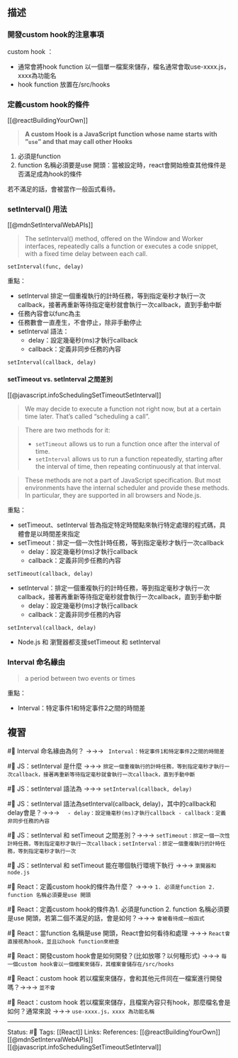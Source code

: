 

## 描述


### 開發custom hook的注意事項

custom hook ：
- 通常會將hook function 以一個單一檔案來儲存，檔名通常會取use-xxxx.js，xxxx為功能名
- hook function 放置在/src/hooks




### 定義custom hook的條件


[[@reactBuildingYourOwn]]
> **A custom Hook is a JavaScript function whose name starts with ”`use`” and that may call other Hooks**

1. 必須是function
2. function 名稱必須要是use 開頭：當被設定時，react會開始檢查其他條件是否滿足成為hook的條件


若不滿足的話，會被當作一般函式看待。


### setInterval() 用法

[[@mdnSetIntervalWebAPIs]]
> The setInterval() method, offered on the Window and Worker interfaces, repeatedly calls a function or executes a code snippet, with a fixed time delay between each call. 

```
setInterval(func, delay)
```


重點：
- setInterval 排定一個重複執行的計時任務，等到指定毫秒才執行一次callback，接著再重新等待指定毫秒就會執行一次callback，直到手動中斷
- 任務內容會以func為主
- 任務數會一直產生，不會停止，除非手動停止
- setInterval 語法：
	- delay：設定幾毫秒(ms)才執行callback
	- callback：定義非同步任務的內容
```
setInterval(callback, delay)
```
#### setTimeout vs. setInterval 之間差別

[[@javascript.infoSchedulingSetTimeoutSetInterval]]

> We may decide to execute a function not right now, but at a certain time later. That’s called “scheduling a call”.

> There are two methods for it:
>-   `setTimeout` allows us to run a function once after the interval of time.
> -   `setInterval` allows us to run a function repeatedly, starting after the interval of time, then repeating continuously at that interval.

> These methods are not a part of JavaScript specification. But most environments have the internal scheduler and provide these methods. In particular, they are supported in all browsers and Node.js.

重點：
- setTimeout、setInterval 皆為指定特定時間點來執行特定處理的程式碼，具體會是以時間差來指定
- setTimeout：排定一個一次性計時任務，等到指定毫秒才執行一次callback
	- delay：設定幾毫秒(ms)才執行callback
	- callback：定義非同步任務的內容
```
setTimeout(callback, delay)
```
- setInterval：排定一個重複執行的計時任務，等到指定毫秒才執行一次callback，接著再重新等待指定毫秒就會執行一次callback，直到手動中斷
	- delay：設定幾毫秒(ms)才執行callback
	- callback：定義非同步任務的內容
```
setInterval(callback, delay)
```
- Node.js 和 瀏覽器都支援setTimeout 和 setInterval


### Interval 命名緣由

> a period between two events or times


重點：
- Interval：特定事件1和特定事件2之間的時間差



## 複習

#🧠 Interval 命名緣由為何？ ->->-> ` Interval：特定事件1和特定事件2之間的時間差`
<!--SR:!2023-02-01,67,250-->

#🧠 JS：setInterval 是什麼 ->->-> `排定一個重複執行的計時任務，等到指定毫秒才執行一次callback，接著再重新等待指定毫秒就會執行一次callback，直到手動中斷`
<!--SR:!2023-02-03,67,250-->

#🧠 JS：setInterval 語法為 ->->-> `setInterval(callback, delay)`
<!--SR:!2023-02-11,73,250-->

#🧠 JS：setInterval 語法為setInterval(callback, delay)，其中的callback和delay會是？->->-> `	- delay：設定幾毫秒(ms)才執行callback - callback：定義非同步任務的內容`
<!--SR:!2023-02-08,71,250-->

#🧠 JS：setInterval 和 setTimeout 之間差別？->->-> `setTimeout：排定一個一次性計時任務，等到指定毫秒才執行一次callback；setInterval：排定一個重複執行的計時任務，等到指定毫秒才執行一次`
<!--SR:!2023-02-12,74,250-->

#🧠 JS：setInterval 和 setTimeout 能在哪個執行環境下執行 ->->-> `瀏覽器和node.js`
<!--SR:!2023-02-16,70,230-->

#🧠 React：定義custom hook的條件為什麼？ ->->-> `1. 必須是function 2. function 名稱必須要是use 開頭`
<!--SR:!2023-02-09,71,250-->

#🧠 React：定義custom hook的條件為1. 必須是function 2. function 名稱必須要是use 開頭，若第二個不滿足的話，會是如何？->->-> `會被看待成一般函式`
<!--SR:!2023-02-07,70,250-->

#🧠 React：當function 名稱是use 開頭，React會如何看待和處理 ->->-> `React會直接視為hook，並且以hook function來檢查`
<!--SR:!2023-02-12,74,250-->


#🧠 React：開發custom hook會是如何開發？(比如放哪？以何種形式) ->->-> `每一個custom hook會以一個檔案來儲存，其檔案會儲存在/src/hooks`
<!--SR:!2023-02-12,74,250-->

#🧠 React：custom hook 若以檔案來儲存，會和其他元件同在一檔案進行開發嗎？->->-> `並不會`
<!--SR:!2023-02-11,73,250-->


#🧠 React：custom hook 若以檔案來儲存，且檔案內容只有hook，那麼檔名會是如何？通常來說 ->->-> `use-xxxx.js，xxxx 為功能名稱`
<!--SR:!2023-02-12,74,250-->




---
Status: #🌱 
Tags:
[[React]]
Links:
References:
[[@reactBuildingYourOwn]]
[[@mdnSetIntervalWebAPIs]]
[[@javascript.infoSchedulingSetTimeoutSetInterval]]





